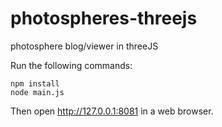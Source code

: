 # photospheres-threejs
photosphere blog/viewer in threeJS

Run the following commands:

```
npm install
node main.js
```
Then open http://127.0.0.1:8081 in a web browser.
